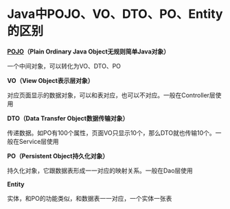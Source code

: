 # Java中POJO、VO、DTO、PO、Entity的区别

**[POJO](https://so.csdn.net/so/search?q=POJO&spm=1001.2101.3001.7020)（Plain Ordinary Java Object无规则简单Java对象）**

一个中间对象，可以转化为VO、DTO、PO

**VO（View Object表示层对象）**

对应页面显示的数据对象，可以和表对应，也可以不对应。一般在Controller层使用

**DTO（Data Transfer Object数据传输对象）**

传递数据。如PO有100个属性，页面VO只显示10个，那么DTO就也传输10个。一般在Service层使用

**PO（Persistent Object持久化对象）**

持久化对象，它跟数据表形成一一对应的映射关系。一般在Dao层使用

**Entity**

实体，和PO的功能类似，和数据表一一对应，一个实体一张表
